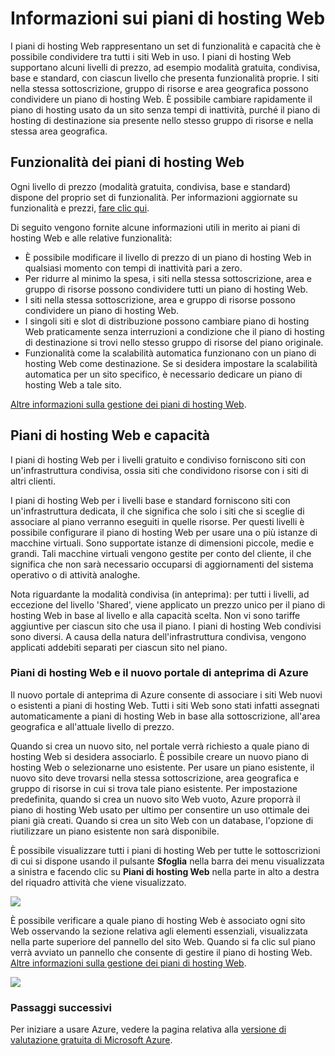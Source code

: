 <properties 
	pageTitle="Informazioni sui piani di hosting Web" 
	description="Monitoraggio del piano di hosting Web" 
	services="web-sites" 
	authors="adamabdelhamed" 
	manager="wpickett" 
	editor="" 
	documentationCenter=""/>

<tags 
	ms.service="web-sites" 
	ms.workload="web" 
	ms.tgt_pltfrm="na" 
	ms.devlang="multiple" 
	ms.topic="article" 
	ms.date="11/17/2014" 
	ms.author="adamab"/>

# Informazioni sui piani di hosting Web #

I piani di hosting Web rappresentano un set di funzionalità e capacità che è possibile condividere tra tutti i siti Web in uso.  I piani di hosting Web supportano alcuni livelli di prezzo, ad esempio modalità gratuita, condivisa, base e standard, con ciascun livello che presenta funzionalità proprie.  I siti nella stessa sottoscrizione, gruppo di risorse e area geografica possono condividere un piano di hosting Web.  È possibile cambiare rapidamente il piano di hosting usato da un sito senza tempi di inattività, purché il piano di hosting di destinazione sia presente nello stesso gruppo di risorse e nella stessa area geografica.

## Funzionalità dei piani di hosting Web ##

Ogni livello di prezzo (modalità gratuita, condivisa, base e standard) dispone del proprio set di funzionalità. Per informazioni aggiornate su funzionalità e prezzi, [fare clic qui](http://go.microsoft.com/fwlink/?LinkID=394421).

Di seguito vengono fornite alcune informazioni utili in merito ai piani di hosting Web e alle relative funzionalità:

- È possibile modificare il livello di prezzo di un piano di hosting Web in qualsiasi momento con tempi di inattività pari a zero.
- Per ridurre al minimo la spesa, i siti nella stessa sottoscrizione, area e gruppo di risorse possono condividere tutti un piano di hosting Web. 
- I siti nella stessa sottoscrizione, area e gruppo di risorse possono condividere un piano di hosting Web. 
- I singoli siti e slot di distribuzione possono cambiare piano di hosting Web praticamente senza interruzioni a condizione che il piano di hosting di destinazione si trovi nello stesso gruppo di risorse del piano originale.
- Funzionalità come la scalabilità automatica funzionano con un piano di hosting Web come destinazione.  Se si desidera impostare la scalabilità automatica per un sito specifico, è necessario dedicare un piano di hosting Web a tale sito.

[Altre informazioni sulla gestione dei piani di hosting Web](http://go.microsoft.com/fwlink/?LinkID=394411).

## Piani di hosting Web e capacità ##

I piani di hosting Web per i livelli gratuito e condiviso forniscono siti con un'infrastruttura condivisa, ossia siti che condividono risorse con i siti di altri clienti.  

I piani di hosting Web per i livelli base e standard forniscono siti con un'infrastruttura dedicata, il che significa che solo i siti che si sceglie di associare al piano verranno eseguiti in quelle risorse.  Per questi livelli è possibile configurare il piano di hosting Web per usare una o più istanze di macchine virtuali.  Sono supportate istanze di dimensioni piccole, medie e grandi.  Tali macchine virtuali vengono gestite per conto del cliente, il che significa che non sarà necessario occuparsi di aggiornamenti del sistema operativo o di attività analoghe.  

Nota riguardante la modalità condivisa (in anteprima):  per tutti i livelli, ad eccezione del livello  'Shared', viene applicato un prezzo unico per il piano di hosting Web in base al livello e alla capacità scelta. Non vi sono tariffe aggiuntive per ciascun sito che usa il piano. I piani di hosting Web condivisi sono diversi.  A causa della natura dell'infrastruttura condivisa, vengono applicati addebiti separati per ciascun sito nel piano.  

### Piani di hosting Web e il nuovo portale di anteprima di Azure ###

Il nuovo portale di anteprima di Azure consente di associare i siti Web nuovi o esistenti a piani di hosting Web.  Tutti i siti Web sono stati infatti assegnati automaticamente a piani di hosting Web in base alla sottoscrizione, all'area geografica e all'attuale livello di prezzo.  

Quando si crea un nuovo sito, nel portale verrà richiesto a quale piano di hosting Web si desidera associarlo.  È possibile creare un nuovo piano di hosting Web o selezionarne uno esistente.  Per usare un piano esistente, il nuovo sito deve trovarsi nella stessa sottoscrizione, area geografica e gruppo di risorse in cui si trova tale piano esistente.  Per impostazione predefinita, quando si crea un nuovo sito Web vuoto, Azure proporrà il piano di hosting Web usato per ultimo per consentire un uso ottimale dei piani già creati.  Quando si crea un sito Web con un database, l'opzione di riutilizzare un piano esistente non sarà disponibile.

È possibile visualizzare tutti i piani di hosting Web per tutte le sottoscrizioni di cui si dispone usando il pulsante **Sfoglia** nella barra dei menu visualizzata a sinistra e facendo clic su **Piani di hosting Web** nella parte in alto a destra del riquadro attività che viene visualizzato.

![][BrowseEverythingScreenshot]

È possibile verificare a quale piano di hosting Web è associato ogni sito Web osservando la sezione relativa agli elementi essenziali, visualizzata nella parte superiore del pannello del sito Web.  Quando si fa clic sul piano verrà avviato un pannello che consente di gestire il piano di hosting Web.  [Altre informazioni sulla gestione dei piani di hosting Web](http://go.microsoft.com/fwlink/?LinkID=394411).

![][WebsiteEssentials]

### Passaggi successivi ###

Per iniziare a usare Azure, vedere la pagina relativa alla [versione di valutazione gratuita di Microsoft Azure](http://azure.microsoft.com/pricing/free-trial/).

<!-- Images. -->
[BrowseEverythingScreenshot]: ./media/web-sites-web-hosting-plan-overview/browse-everything.png
[WebsiteEssentials]: ./media/web-sites-web-hosting-plan-overview/web-hosting-plan-resource-map.png




<!--HONumber=52-->
